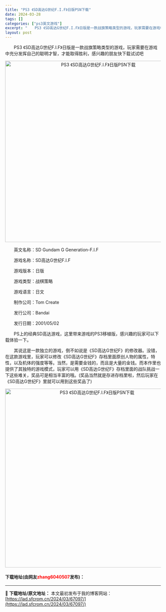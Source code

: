 ```yaml
---
title: "PS3 《SD高达G世纪F.I.F》日版PSN下载"
date: 2024-03-28
tags: []
categories: ["ps3英文游戏"]
excerpt: "　　PS3 《SD高达G世纪F.I.F》日版是一款战旗策略类型的游戏，玩家需要在游戏中充分发挥自己的聪明才智，才能取得胜利，感兴趣的朋友快下载试试吧 　　英文名称：SD Gundam G Generation-F.I.F 　　游戏名称：SD高达G世纪F.I.F 　　游戏版本：日版 　　游戏类型：战棋&hellip;"
layout: post
---
```


 <p>　　PS3 《SD高达G世纪F.I.F》日版是一款战旗策略类型的游戏，玩家需要在游戏中充分发挥自己的聪明才智，才能取得胜利，感兴趣的朋友快下载试试吧</p> <p align="center"><img align="" border="0" src="https://lad.sfcrom.cn/wp-content/uploads/2024/03/20240328_66051a0229f4d.webp" width="587" alt="PS3 《SD高达G世纪F.I.F》日版PSN下载" /></p> <p>　　英文名称：SD Gundam G Generation-F.I.F</p> <p>　　游戏名称：SD高达G世纪F.I.F</p> <p>　　游戏版本：日版</p> <p>　　游戏类型：战棋策略</p> <p>　　游戏语言：日文</p> <p>　　制作公司：Tom Create</p> <p>　　发行公司：Bandai</p> <p>　　发行日期：2001/05/02</p> <p>　　PS上的经典SD高达游戏，这里带来游戏的PS3移植版，感兴趣的玩家可以下载体验一下。</p> <p>　　其说这是一款独立的游戏，倒不如说是《SD高达G世纪F》的修改器。没错，在这款游戏里，玩家可以修改《SD高达G世纪F》存档里面原创人物的属性，特性，以及机体的强度等等。当然，是需要金钱的，而且是大量的金钱。而本作里也提供了其独特的游戏模式，玩家可以用《SD高达G世纪F》存档里面的战队挑战一下这些难关，奖品可是相当丰富的哦。(奖品当然就是存进存档里啦，然后玩家在《SD高达G世纪F》里就可以用到这些奖品了)</p> <p align="center"><img align="" border="0" src="https://lad.sfcrom.cn/wp-content/uploads/2024/03/20240328_66051a0273d3b.webp" width="579" alt="PS3 《SD高达G世纪F.I.F》日版PSN下载" /></p> <p><h4>下载地址(由网友<font color="red">zhang6040507</font>发布)：</h4></p> 

---
📖 **下载地址/原文地址：** 本文最初发布于我的博客网站：[https://lad.sfcrom.cn/2024/03/67097/](https://lad.sfcrom.cn/2024/03/67097/)

